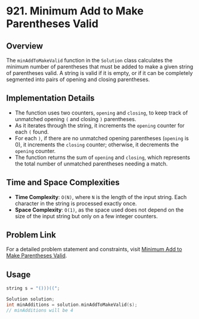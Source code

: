 # 921. Minimum Add to Make Parentheses Valid

## Overview
The `minAddToMakeValid` function in the `Solution` class calculates the minimum number of parentheses that must be added to make a given string of parentheses valid. A string is valid if it is empty, or if it can be completely segmented into pairs of opening and closing parentheses.

## Implementation Details
- The function uses two counters, `opening` and `closing`, to keep track of unmatched opening `(` and closing `)` parentheses.
- As it iterates through the string, it increments the `opening` counter for each `(` found.
- For each `)`, if there are no unmatched opening parentheses (`opening` is 0), it increments the `closing` counter; otherwise, it decrements the `opening` counter.
- The function returns the sum of `opening` and `closing`, which represents the total number of unmatched parentheses needing a match.

## Time and Space Complexities
- **Time Complexity**: `O(N)`, where `N` is the length of the input string. Each character in the string is processed exactly once.
- **Space Complexity**: `O(1)`, as the space used does not depend on the size of the input string but only on a few integer counters.

## Problem Link
For a detailed problem statement and constraints, visit [Minimum Add to Make Parentheses Valid](https://leetcode.com/problems/minimum-add-to-make-parentheses-valid/).

## Usage
```cpp
string s = "()))((";

Solution solution;
int minAdditions = solution.minAddToMakeValid(s);
// minAdditions will be 4
